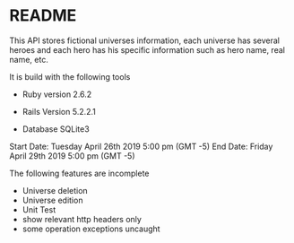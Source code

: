 # README


This API stores fictional universes information, each universe has several heroes and 
each hero has his specific information such as hero name, real name, etc.

It is build with the following tools 

* Ruby version 2.6.2

* Rails Version 5.2.2.1

* Database SQLite3

Start Date:  Tuesday April 26th 2019 5:00 pm (GMT -5)
End Date: Friday April 29th 2019 5:00 pm (GMT -5)

The following features are incomplete

* Universe deletion
* Universe edition
* Unit Test
* show relevant http headers only
* some operation exceptions uncaught


